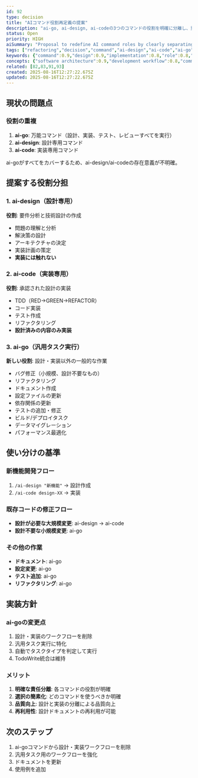```yaml
---
id: 92
type: decision
title: "AIコマンド役割再定義の提案"
description: "ai-go, ai-design, ai-codeの3つのコマンドの役割を明確に分離し、重複を解消する"
status: Open
priority: HIGH
aiSummary: "Proposal to redefine AI command roles by clearly separating responsibilities between ai-go, ai-design, and ai-code commands to eliminate overlap and improve workflow clarity"
tags: ["refactoring","decision","command","ai-design","ai-code","ai-go"]
keywords: {"command":0.9,"design":0.9,"implementation":0.8,"role":0.8,"workflow":0.8}
concepts: {"software architecture":0.9,"development workflow":0.8,"command design":0.8,"separation of concerns":0.7,"test driven development":0.6}
related: [82,83,91,93]
created: 2025-08-16T12:27:22.675Z
updated: 2025-08-16T12:27:22.675Z
---
```


## 現状の問題点

### 役割の重複
1. **ai-go**: 万能コマンド（設計、実装、テスト、レビューすべてを実行）
2. **ai-design**: 設計専用コマンド
3. **ai-code**: 実装専用コマンド

ai-goがすべてをカバーするため、ai-design/ai-codeの存在意義が不明確。

## 提案する役割分担

### 1. ai-design（設計専用）
**役割**: 要件分析と技術設計の作成
- 問題の理解と分析
- 解決策の設計
- アーキテクチャの決定
- 実装計画の策定
- **実装には触れない**

### 2. ai-code（実装専用）
**役割**: 承認された設計の実装
- TDD（RED→GREEN→REFACTOR）
- コード実装
- テスト作成
- リファクタリング
- **設計済みの内容のみ実装**

### 3. ai-go（汎用タスク実行）
**新しい役割**: 設計・実装以外の一般的な作業
- バグ修正（小規模、設計不要なもの）
- リファクタリング
- ドキュメント作成
- 設定ファイルの更新
- 依存関係の更新
- テストの追加・修正
- ビルド/デプロイタスク
- データマイグレーション
- パフォーマンス最適化

## 使い分けの基準

### 新機能開発フロー
1. `/ai-design "新機能"` → 設計作成
2. `/ai-code design-XX` → 実装

### 既存コードの修正フロー
- **設計が必要な大規模変更**: ai-design → ai-code
- **設計不要な小規模変更**: ai-go

### その他の作業
- **ドキュメント**: ai-go
- **設定変更**: ai-go
- **テスト追加**: ai-go
- **リファクタリング**: ai-go

## 実装方針

### ai-goの変更点
1. 設計・実装のワークフローを削除
2. 汎用タスク実行に特化
3. 自動でタスクタイプを判定して実行
4. TodoWrite統合は維持

### メリット
1. **明確な責任分離**: 各コマンドの役割が明確
2. **選択の簡素化**: どのコマンドを使うべきか明確
3. **品質向上**: 設計と実装の分離による品質向上
4. **再利用性**: 設計ドキュメントの再利用が可能

## 次のステップ
1. ai-goコマンドから設計・実装ワークフローを削除
2. 汎用タスク用のワークフローを強化
3. ドキュメントを更新
4. 使用例を追加